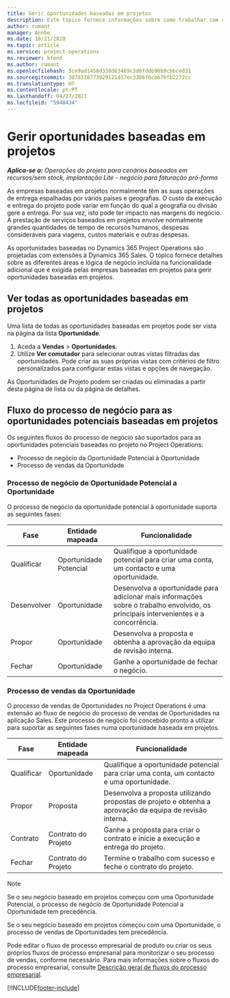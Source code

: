 ```yaml
---
title: Gerir oportunidades baseadas em projetos
description: Este tópico fornece informações sobre como trabalhar com oportunidades relacionadas com projetos.
author: rumant
manager: Annbe
ms.date: 10/21/2020
ms.topic: article
ms.service: project-operations
ms.reviewer: kfend
ms.author: rumant
ms.openlocfilehash: 5ce9ad1458d338d63469c3d6fddb98b9cbbced31
ms.sourcegitcommit: 3d78338773929121d17ec3386f6cb67bfb2272cc
ms.translationtype: HT
ms.contentlocale: pt-PT
ms.lasthandoff: 04/27/2021
ms.locfileid: "5948434"
---
```

# <a name="manage-project-based-opportunities"></a>Gerir oportunidades baseadas em projetos

_**Aplica-se a:** Operações do projeto para cenários baseados em recursos/sem stock, implantação Lite - negócio para faturação pró-forma_

As empresas baseadas em projetos normalmente têm as suas operações de entrega espalhadas por vários países e geografias. O custo da execução e entrega do projeto pode variar em função do qual a geografia ou divisão gere a entrega. Por sua vez, isto pode ter impacto nas margens do negócio. A prestação de serviços baseados em projetos envolve normalmente grandes quantidades de tempo de recursos humanos, despesas consideráveis para viagens, custos materiais e outras despesas.

As oportunidades baseadas no Dynamics 365 Project Operations são projetadas com extensões à Dynamics 365 Sales. O tópico fornece detalhes sobre as diferentes áreas e lógica de negócio incluída na funcionalidade adicional que é exigida pelas empresas baseadas em projetos para gerir oportunidades baseadas em projetos.

## <a name="view-all-project-based-opportunities"></a>Ver todas as oportunidades baseadas em projetos

Uma lista de todas as oportunidades baseadas em projetos pode ser vista na página da lista **Oportunidade**. 

1. Aceda a **Vendas** > **Oportunidades**.
2. Utilize **Ver comutador** para selecionar outras vistas filtradas das oportunidades. Pode criar as suas próprias vistas com critérios de filtro personalizados para configurar estas vistas e opções de navegação.

As Oportunidades de Projeto podem ser criadas ou eliminadas a partir desta página de lista ou da página de detalhes.

## <a name="business-process-flow-for-project-based-deals"></a>Fluxo do processo de negócio para as oportunidades potenciais baseadas em projetos

Os seguintes fluxos do processo de negócio são suportados para as oportunidades potenciais baseadas no projeto no Project Operations:

- Processo de negócio da Oportunidade Potencial à Oportunidade
- Processo de vendas da Oportunidade

### <a name="lead-to-opportunity-business-process"></a>Processo de negócio de Oportunidade Potencial a Oportunidade 
O processo de negócio da oportunidade potencial à oportunidade suporta as seguintes fases:

| Fase | Entidade mapeada | Funcionalidade |
| --- | --- | --- |
| Qualificar | Oportunidade Potencial | Qualifique a oportunidade potencial para criar uma conta, um contacto e uma oportunidade. |
| Desenvolver | Oportunidade | Desenvolva a oportunidade para adicionar mais informações sobre o trabalho envolvido, os principais intervenientes e a concorrência. |
| Propor | Oportunidade | Desenvolva a proposta e obtenha a aprovação da equipa de revisão interna. |
| Fechar | Oportunidade | Ganhe a oportunidade de fechar o negócio. |

### <a name="opportunity-sales-process"></a>Processo de vendas da Oportunidade
O processo de vendas de Oportunidades no Project Operations é uma extensão ao fluxo de negócio do processo de vendas de Oportunidades na aplicação Sales. Este processo de negócio foi concebido pronto a utilizar para suportar as seguintes fases numa oportunidade baseada em projetos.

| Fase | Entidade mapeada | Funcionalidade |
| --- | --- | --- |
| Qualificar | Oportunidade | Qualifique a oportunidade potencial para criar uma conta, um contacto e uma oportunidade. |
| Propor | Proposta | Desenvolva a proposta utilizando propostas de projeto e obtenha a aprovação da equipa de revisão interna. |
| Contrato | Contrato do Projeto | Ganhe a proposta para criar o contrato e inicie a execução e entrega do projeto. |
| Fechar | Contrato do Projeto | Termine o trabalho com sucesso e feche o contrato do projeto. |

> [!NOTE]
> Se o seu negócio baseado em projetos começou com uma Oportunidade Potencial, o processo de negócio de Oportunidade Potencial a Oportunidade tem precedência.
>
> Se o seu negócio baseado em projetos começou com uma Oportunidade, o processo de vendas de Oportunidades tem precedência.

Pode editar o fluxo de processo empresarial de produto ou criar os seus próprios fluxos de processo empresarial para monitorizar o seu processo de vendas, conforme necessário. Para mais informações sobre o fluxos do processo empresarial, consulte [Descrição geral de fluxos do processo empresarial](/dynamics365/customerengagement/on-premises/customize/business-process-flows-overview).


[!INCLUDE[footer-include](../includes/footer-banner.md)]